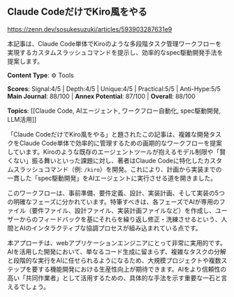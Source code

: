 ## Claude CodeだけでKiro風をやる

https://zenn.dev/sosukesuzuki/articles/593903287631e9

本記事は、Claude Code単体でKiroのような多段階タスク管理ワークフローを実現するカスタムスラッシュコマンドを提示し、効率的なspec駆動開発手法を提案します。

**Content Type**: ⚙️ Tools

**Scores**: Signal:4/5 | Depth:4/5 | Unique:4/5 | Practical:5/5 | Anti-Hype:5/5
**Main Journal**: 88/100 | **Annex Potential**: 87/100 | **Overall**: 88/100

**Topics**: [[Claude Code, AIエージェント, ワークフロー自動化, spec駆動開発, LLM活用]]

「Claude CodeだけでKiro風をやる」と題されたこの記事は、複雑な開発タスクをClaude Code単体で効率的に管理するための画期的なワークフローを提案しています。Kiroのような既存のエージェントツールが抱えるモデル制限や「賢くない」振る舞いといった課題に対し、著者はClaude Codeに特化したカスタムスラッシュコマンド（例: `/kiro`）を開発。これにより、計画から実装までの一貫した「spec駆動開発」をAIエージェントに実行させる道を開きました。

このワークフローは、事前準備、要件定義、設計、実装計画、そして実装の5つの明確なフェーズに分かれています。特筆すべきは、各フェーズでAIが専用のファイル（要件ファイル、設計ファイル、実装計画ファイルなど）を作成し、ユーザーからのフィードバックを基にそれらを繰り返し修正・洗練させるという、人間とAIのインタラクティブな協調プロセスが組み込まれている点です。

本アプローチは、webアプリケーションエンジニアにとって非常に実用的です。AIを活用した開発において、単なるコード生成に留まらず、複雑なタスクの分解と段階的な実行をAIに任せられるようになるため、大規模プロジェクトや複数ステップを要する機能開発における生産性向上が期待できます。AIをより信頼性の高い「共同作業者」として活用するための、具体的な手法を示す重要な一石と言えるでしょう。
